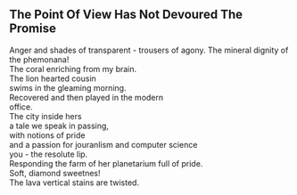 The Point Of View Has Not Devoured The Promise
----------------------------------------------
Anger and shades of transparent - trousers of agony. The mineral dignity of the phemonana!  
The coral enriching from my brain.  
The lion hearted cousin  
swims in the gleaming morning.  
Recovered and then played in the modern  
office.  
The city inside hers  
a tale we speak in passing,  
with notions of pride  
and a passion for jouranlism and computer science  
you - the resolute lip.  
Responding the farm of her planetarium full of pride.  
Soft, diamond sweetnes!  
The lava vertical stains are twisted.  

